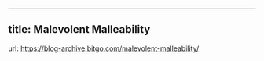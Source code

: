 ---
title: Malevolent Malleability
----

url: https://blog-archive.bitgo.com/malevolent-malleability/
